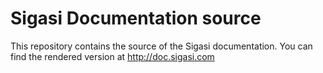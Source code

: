 Sigasi Documentation source
===========================

This repository contains the source of the Sigasi documentation.
You can find the rendered version at http://doc.sigasi.com
